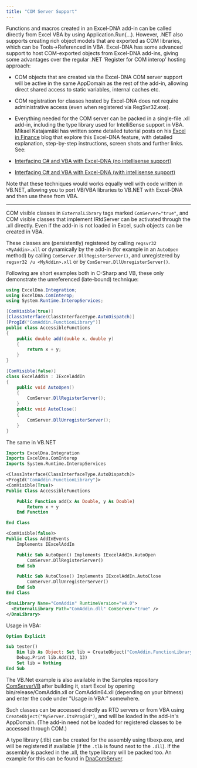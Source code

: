 ```yaml
---
title: "COM Server Support"
---
```

Functions and macros created in an Excel-DNA add-in can be called directly from Excel VBA by using Application.Run(...). However, .NET also supports creating rich object models that are exported as COM libraries, which can be Tools->Referenced in VBA. Excel-DNA has some advanced support to host COM-exported objects from Excel-DNA add-ins, giving some advantages over the regular .NET ‘Register for COM interop’ hosting approach:

- COM objects that are created via the Excel-DNA COM server support will be active in the same AppDomain as the rest of the add-in, allowing direct shared access to static variables, internal caches etc.
- COM registration for classes hosted by Excel-DNA does not require administrative access (even when registered via RegSvr32.exe).
- Everything needed for the COM server can be packed in a single-file .xll add-in, including the type library used for IntelliSense support in VBA.
Mikael Katajamäki has written some detailed tutorial posts on his [Excel in Finance](http://mikejuniperhill.blogspot.com/) blog that explore this Excel-DNA feature, with detailed explanation, step-by-step instructions, screen shots and further links. See:

- [Interfacing C# and VBA with Excel-DNA (no intellisense support)](http://mikejuniperhill.blogspot.com/2014/03/interfacing-c-and-vba-with-exceldna-no.html)
- [Interfacing C# and VBA with Excel-DNA (with intellisense support)](http://mikejuniperhill.blogspot.com/2014/03/interfacing-c-and-vba-with-exceldna_16.html)

Note that these techniques would works equally well with code written in VB.NET, allowing you to port VB/VBA libraries to VB.NET with Excel-DNA and then use these from VBA.

----

COM visible classes in `ExternalLibrary` tags marked `ComServer="true"`, and COM visible classes that implement IRtdServer can be activated through the .xll directly. Even if the add-in is not loaded in Excel, such objects can be created in VBA.

These classes are (persistently) registered by calling `regsvr32 <MyAddin>.xll` or dynamically by the add-in (for example in an `AutoOpen` method) by calling `ComServer.DllRegisterServer()`, and
unregistered by `regsvr32 /u <MyAddin>.xll` or by `ComServer.DllUnregisterServer()`.

Following are short examples both in C-Sharp and VB, these only demonstrate the unreferenced (late-bound) technique:

```csharp
using ExcelDna.Integration;
using ExcelDna.ComInterop;
using System.Runtime.InteropServices;

[ComVisible(true)]
[ClassInterface(ClassInterfaceType.AutoDispatch)]
[ProgId("ComAddin.FunctionLibrary")]
public class AccessibleFunctions
{
	public double add(double x, double y)
	{
		return x + y;
	}
}

[ComVisible(false)]
class ExcelAddin : IExcelAddIn
{
	public void AutoOpen()
	{
		ComServer.DllRegisterServer();
	}
	public void AutoClose()
	{
		ComServer.DllUnregisterServer();
	}
}
```

The same in VB.NET

```vb
Imports ExcelDna.Integration
Imports ExcelDna.ComInterop
Imports System.Runtime.InteropServices

<ClassInterface(ClassInterfaceType.AutoDispatch)>
<ProgId("ComAddin.FunctionLibrary")>
<ComVisible(True)>
Public Class AccessibleFunctions

    Public Function add(x As Double, y As Double)
        Return x + y
    End Function

End Class

<ComVisible(false)>
Public Class AddInEvents
    Implements IExcelAddIn

    Public Sub AutoOpen() Implements IExcelAddIn.AutoOpen
        ComServer.DllRegisterServer()
    End Sub

    Public Sub AutoClose() Implements IExcelAddIn.AutoClose
        ComServer.DllUnregisterServer()
    End Sub
End Class
```

```xml
<DnaLibrary Name="ComAddin" RuntimeVersion="v4.0">
  <ExternalLibrary Path="ComAddin.dll" ComServer="true" />
</DnaLibrary>
```

Usage in VBA:

```vb
Option Explicit

Sub tester()
    Dim lib As Object: Set lib = CreateObject("ComAddin.FunctionLibrary")
    Debug.Print lib.Add(12, 13)
    Set lib = Nothing
End Sub
```

The VB.Net example is also available in the Samples repository [ComServerVB](https://github.com/Excel-DNA/Samples/tree/master/ComServerVB) after building it, start Excel by opening bin/release/ComAddin.xll or ComAddin64.xll (depending on your bitness) and enter the code under "Usage in VBA:" somewhere.

Such classes can be accessed directly as RTD servers or from VBA using `CreateObject("MyServer.ItsProgId")`, and will be loaded in the add-in's AppDomain.
(The add-in need not be loaded for registered classes to be accessed through COM.)

A type library (.tlb) can be created for the assembly using tlbexp.exe, and will be registered if available (if the `.tlb` is found next to the `.dll`). If the assembly is packed in the .xll, the type library will be packed too.
An example for this can be found in [DnaComServer](https://github.com/Excel-DNA/Samples/tree/master/DnaComServer).
